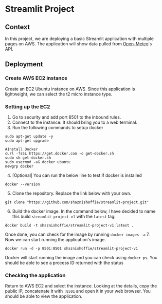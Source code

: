 # Streamlit Project

## Context
In this project, we are deploying a basic Streamlit application with multiple pages
on AWS. The application will show data pulled from [Open-Meteo](https://open-meteo.com/)'s
API.

## Deployment

### Create AWS EC2 instance
Create an EC2 Ubuntu instance on AWS. Since this application is lightweight, we can select
the t2 micro instance type. 

### Setting up the EC2
1. Go to security and add port 8501 to the inbound rules.
2. Connect to the instance. It should bring you to a web terminal.
3. Run the following commands to setup docker
```
sudo apt-get update -y
sudo apt-get upgrade

#Install Docker
curl -fsSL https://get.docker.com -o get-docker.sh
sudo sh get-docker.sh
sudo usermod -aG docker ubuntu
newgrp docker
```
4. [Optional] You can run the below line to test if docker is installed
```
docker --version
```
5. Clone the repository. Replace the link below with your own.
```
git clone "https://github.com/shaznishoffie/streamlit-project.git"
```
6. Build the docker image. In the command below, I have decided to name this build 
`streamlit-project-v1` with the `latest` tag.
```
docker build -t shaznishoffie/streamlit-project-v1:latest .
```
Once done, you can check for the image by running `docker images -a`
7. Now we can start running the application's image.
```
docker run -d -p 8501:8501 shaznishoffie/streamlit-project-v1
```
Docker will start running the image and you can check using `docker ps`. You should be able
to see a process ID returned with the status

### Checking the application
Return to AWS EC2 and select the instance. Looking at the details, copy the public IP,
concatenate it with `:8501` and open it in your web browser. You should be able to view
the application.
